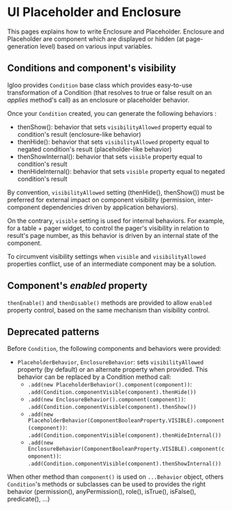 # UI Placeholder and Enclosure

This pages explains how to write Enclosure and Placeholder. Enclosure and
Placeholder are component which are displayed or hidden (at page-generation
level) based on various input variables.

## Conditions and component's visibility

Igloo provides `Condition` base class which provides easy-to-use
transformation of a Condition (that resolves to true or false result on
an *applies* method's call) as an enclosure or placeholder behavior.

Once your `Condition` created, you can generate the following behaviors :

 * thenShow(): behavior that sets `visibilityAllowed` property equal to
condition's result (enclosure-like behavior)
 * thenHide(): behavior that sets `visibilityAllowed` property equal to
negated condition's result (placeholder-like behavior)
 * thenShowInternal(): behavior that sets `visible` property equal to
condition's result
 * thenHideInternal(): behavior that sets `visible` property equal to
negated condition's result

By convention, `visibilityAllowed` setting (thenHide(), thenShow()) must be
preferred for external impact on component visibility (permission,
inter-component dependencies driven by application behaviors).

On the contrary, `visible` setting is used for internal behaviors. For example,
for a table + pager widget, to control the pager's visibility in relation to
result's page number, as this behavior is driven by an internal state of the
component.

To circumvent visibility settings when `visible` and `visibilityAllowed`
properties conflict, use of an intermediate component may be a solution.

## Component's *enabled* property

`thenEnable()` and `thenDisable()` methods are provided to allow `enabled`
property control, based on the same mechanism than visibility control.

## Deprecated patterns

Before `Condition`, the following components and behaviors were provided:

 * `PlaceholderBehavior`, `EnclosureBehavior`: sets `visibilityAllowed`
property (by default) or an alternate property when provided. This behavior can
be replaced by a Condition method call:
   * `.add(new PlaceholderBehavior().component(component))`:
`.add(Condition.componentVisible(component).thenHide())`
   * `.add(new EnclosureBehavior().component(component))`:
`.add(Condition.componentVisible(component).thenShow())`
   * `.add(new PlaceholderBehavior(ComponentBooleanProperty.VISIBLE).component(component))`:
`.add(Condition.componentVisible(component).thenHideInternal())`
   * `.add(new EnclosureBehavior(ComponentBooleanProperty.VISIBLE).component(component))`:
`.add(Condition.componentVisible(component).thenShowInternal())`

When other method than `component()` is used on `...Behavior` object, others
`Condition`'s methods or subclasses can be used to provides the right behavior
(permission(), anyPermission(), role(), isTrue(), isFalse(), predicate(), ...)
